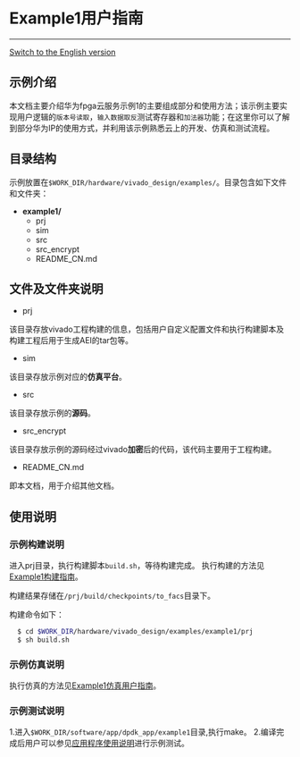 # Example1用户指南

---
[Switch to the English version](./README.md)

## 示例介绍

本文档主要介绍华为fpga云服务示例1的主要组成部分和使用方法；该示例主要实现用户逻辑的`版本号读取`，`输入数据取反`测试寄存器和`加法器`功能；在这里你可以了解到部分华为IP的使用方式，并利用该示例熟悉云上的开发、仿真和测试流程。

## 目录结构

示例放置在`$WORK_DIR/hardware/vivado_design/examples/`。目录包含如下文件和文件夹：

- **example1/**
  - prj
  - sim
  - src
  - src_encrypt  
  - README_CN.md 

## 文件及文件夹说明

- prj  

该目录存放vivado工程构建的信息，包括用户自定义配置文件和执行构建脚本及构建工程后用于生成AEI的tar包等。

- sim  

该目录存放示例对应的**仿真平台**。

- src  

该目录存放示例的**源码**。

- src_encrypt  

该目录存放示例的源码经过vivado**加密**后的代码，该代码主要用于工程构建。

- README_CN.md  

即本文档，用于介绍其他文档。

## 使用说明

### 示例构建说明

进入prj目录，执行构建脚本`build.sh`，等待构建完成。
执行构建的方法见[Example1构建指南](./prj/README_CN.md)。

构建结果存储在`/prj/build/checkpoints/to_facs`目录下。

构建命令如下：

```bash
  $ cd $WORK_DIR/hardware/vivado_design/examples/example1/prj
  $ sh build.sh
```

### 示例仿真说明

执行仿真的方法见[Example1仿真用户指南](./sim/README_CN.md)。

### 示例测试说明

1.进入`$WORK_DIR/software/app/dpdk_app/example1`目录,执行make。
2.编译完成后用户可以参见[应用程序使用说明](../../../../software/app/dpdk_app/README_CN.md)进行示例测试。
